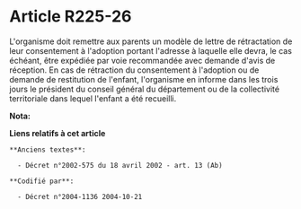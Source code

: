 # Article R225-26

L'organisme doit remettre aux parents un modèle de lettre de rétractation de leur consentement à l'adoption portant l'adresse
à laquelle elle devra, le cas échéant, être expédiée par voie recommandée avec demande d'avis de réception. En cas de
rétraction du consentement à l'adoption ou de demande de restitution de l'enfant, l'organisme en informe dans les trois jours
le président du conseil général du département ou de la collectivité territoriale dans lequel l'enfant a été recueilli.

**Nota:**



**Liens relatifs à cet article**

	**Anciens textes**:

	  - Décret n°2002-575 du 18 avril 2002 - art. 13 (Ab)

	**Codifié par**:

	  - Décret n°2004-1136 2004-10-21
